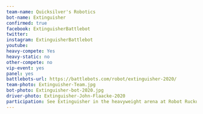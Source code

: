 ```yaml
---
team-name: Quicksilver's Robotics
bot-name: Extinguisher
confirmed: true
facebook: ExtinguisherBattlebot
twitter:
instagram: ExtinguisherBattlebot
youtube:
heavy-compete: Yes
heavy-static: no
other-compete: no
vip-event: yes
panel: yes
battlebots-url: https://battlebots.com/robot/extinguisher-2020/
team-photo: Extinguisher-Team.jpg
bot-photo: Extinguisher-bot-2020.jpg
driver-photo: Extinguisher-John-Flaacke-2020
participation: See Extinguisher in the heavyweight arena at Robot Ruckus 2019, and you can learn more about the bot and the team at a panel discussion or at the Ruckus VIP fundraiser!
---
```

